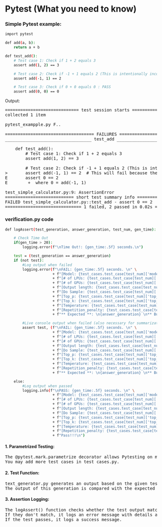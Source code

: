# Pytest (What you need to know)

### Simple Pytest example:
```bash
import pytest

def add(a, b):
    return a + b

def test_add():
    # Test case 1: Check if 1 + 2 equals 3
    assert add(1, 2) == 3

    # Test case 2: Check if -1 + 1 equals 2 (This is intentionally incorrect)
    assert add(-1, 1) == 2

    # Test case 3: Check if 0 + 0 equals 0 : PASS
    assert add(0, 0) == 0
```
Output:
<pre>
============================= test session starts ==============================
collected 1 item

pytest_exampple.py F..                                         [100%]

=================================== FAILURES ====================================
__________________________________ test_add _____________________________________

    def test_add():
        # Test case 1: Check if 1 + 2 equals 3
        assert add(1, 2) == 3

        # Test case 2: Check if -1 + 1 equals 2 (This is intentionally incorrect)
>       assert add(-1, 1) == 2  # This will fail because the correct answer is 0
E       assert 0 == 2
E        +  where 0 = add(-1, 1)

test_simple_calculator.py:9: AssertionError
=========================== short test summary info ============================
FAILED test_simple_calculator.py::test_add - assert 0 == 2
============================== 1 failed, 2 passed in 0.02s ======================
</pre>


### verification.py code
```bash
def logAssert(test_generation, answer_generation, test_num, gen_time):

    # Check Time Out
    if(gen_time > 20):
        logging.error(f"\nTime Out!: {gen_time:.5f} seconds.\n")

    test = (test_generation == answer_generation)
    if (not test):
        #Log output when failed
        logging.error(f"\nFAIL: {gen_time:.5f} seconds. \n" \
                      + f"[Model: {test_cases.test_case[test_num]['model_name']}], \n" \
                      + f"[# of LPUs: {test_cases.test_case[test_num]['num_of_LPU']}], \n" \
                      + f"[# of GPUs: {test_cases.test_case[test_num]['num_of_GPU']}], \n" \
                      + f"[Output length: {test_cases.test_case[test_num]['output_len']}], \n" \
                      + f"[Do Sample: {test_cases.test_case[test_num]['do_sample']}], \n" \
                      + f"[Top_p: {test_cases.test_case[test_num]['top_p']}], \n" \
                      + f"[Top_k: {test_cases.test_case[test_num]['top_k']}], \n" \
                      + f"[Temperature: {test_cases.test_case[test_num]['temperature']}], \n" \
                      + f"[Repetition_penalty: {test_cases.test_case[test_num]['repetition_penalty']}] \n" \
                      + f"** Expected **: \n{answer_generation} \n** But got **: \n{test_generation}\n")

        #Live console output when failed (also necessary for summarization logging)
        assert test, (f"\nFAIL: {gen_time:.5f} seconds. \n" \
                      + f"[Model: {test_cases.test_case[test_num]['model_name']}], \n" \
                      + f"[# of LPUs: {test_cases.test_case[test_num]['num_of_LPU']}], \n" \
                      + f"[# of GPUs: {test_cases.test_case[test_num]['num_of_GPU']}], \n" \
                      + f"[Output length: {test_cases.test_case[test_num]['output_len']}], \n" \
                      + f"[Do Sample: {test_cases.test_case[test_num]['do_sample']}], \n" \
                      + f"[Top_p: {test_cases.test_case[test_num]['top_p']}], \n" \
                      + f"[Top_k: {test_cases.test_case[test_num]['top_k']}], \n" \
                      + f"[Temperature: {test_cases.test_case[test_num]['temperature']}], \n" \
                      + f"[Repetition_penalty: {test_cases.test_case[test_num]['repetition_penalty']}] \n" \
                      + f"** Expected **: \n{answer_generation} \n** But got **: \n{test_generation}\n")

    else:
        #Log output when passed
        logging.info(f"\nPASS: {gen_time:.5f} seconds. \n" \
                      + f"[Model: {test_cases.test_case[test_num]['model_name']}], \n" \
                      + f"[# of LPUs: {test_cases.test_case[test_num]['num_of_LPU']}], \n" \
                      + f"[# of GPUs: {test_cases.test_case[test_num]['num_of_GPU']}], \n" \
                      + f"[Output length: {test_cases.test_case[test_num]['output_len']}], \n" \
                      + f"[Do Sample: {test_cases.test_case[test_num]['do_sample']}], \n" \
                      + f"[Top_p: {test_cases.test_case[test_num]['top_p']}], \n" \
                      + f"[Top_k: {test_cases.test_case[test_num]['top_k']}], \n" \
                      + f"[Temperature: {test_cases.test_case[test_num]['temperature']}], \n" \
                      + f"[Repetition_penalty: {test_cases.test_case[test_num]['repetition_penalty']}] \n" \
                      + f"Pass!!!\n")
```

#### 1. Parametrized Testing:
<pre>
The @pytest.mark.parametrize decorator allows Pytesting on more than one test cases.
You may add more test cases in test_cases.py.
</pre>

#### 2. Test Function:
<pre>
text_generator.py generates an output based on the given test case(test_cases.test_case[test_num]).
The output of this generation is compared with the expected answer(golden answer) in logAssert().
</pre>

#### 3. Assertion Logging:
<pre>
The logAssert() function checks whether the test output matches the expected answer(answer_generation).
If they don't match, it logs an error message with details about the test and raises an assertion error.
If the test passes, it logs a success message.
</pre>








